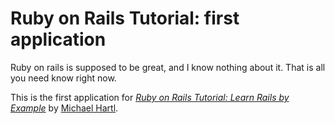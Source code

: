 # Ruby on Rails Tutorial: first application
Ruby on rails is supposed to be great, and I know nothing about it.  That is all you need know right now.

This is the first application for
[*Ruby on Rails Tutorial: Learn Rails by Example*](http://railstutorial.org)
by [Michael Hartl](http://michaelhartl.com).
